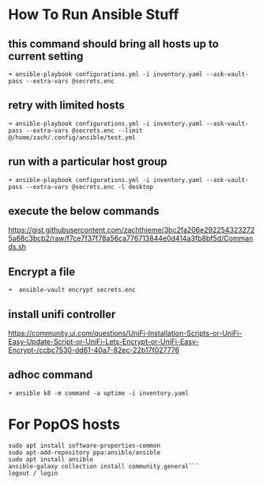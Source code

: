 # How To Run Ansible Stuff

## this command should bring all hosts up to current setting 

    ➜ ansible-playbook configurations.yml -i inventory.yaml --ask-vault-pass --extra-vars @secrets.enc 

## retry with limited hosts 

    ➜ ansible-playbook configurations.yml -i inventory.yaml --ask-vault-pass --extra-vars @secrets.enc --limit @/home/zach/.config/ansible/test.yml

## run with a particular host group
    ➜ ansible-playbook configurations.yml -i inventory.yaml --ask-vault-pass --extra-vars @secrets.enc -l desktop

## execute the below commands

<https://gist.githubusercontent.com/zachthieme/3bc2fa206e2922543232725a68c3bcb2/raw/f7ce7f37f78a56ca776713844e0d414a3fb8bf5d/Commands.sh>

## Encrypt a file

    ➜  ansible-vault encrypt secrets.enc

## install unifi controller
https://community.ui.com/questions/UniFi-Installation-Scripts-or-UniFi-Easy-Update-Script-or-UniFi-Lets-Encrypt-or-UniFi-Easy-Encrypt-/ccbc7530-dd61-40a7-82ec-22b17f027776

## adhoc command
    ➜ ansible k8 -m command -a uptime -i inventory.yaml
	
# For PopOS hosts
```sudo adduser zach sudo
sudo apt install software-properties-common
sudo apt-add-repository ppa:ansible/ansible
sudo apt install ansible
ansible-galaxy collection install community.general```
logout / login 


